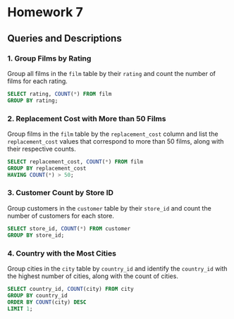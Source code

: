 # Homework 7

## Queries and Descriptions

### 1. Group Films by Rating
Group all films in the `film` table by their `rating` and count the number of films for each rating.

```sql
SELECT rating, COUNT(*) FROM film
GROUP BY rating;
```

### 2. Replacement Cost with More than 50 Films
Group films in the `film` table by the `replacement_cost` column and list the `replacement_cost` values that correspond to more than 50 films, along with their respective counts.

```sql
SELECT replacement_cost, COUNT(*) FROM film
GROUP BY replacement_cost
HAVING COUNT(*) > 50;
```

### 3. Customer Count by Store ID
Group customers in the `customer` table by their `store_id` and count the number of customers for each store.

```sql
SELECT store_id, COUNT(*) FROM customer
GROUP BY store_id;
```

### 4. Country with the Most Cities
Group cities in the `city` table by `country_id` and identify the `country_id` with the highest number of cities, along with the count of cities.

```sql
SELECT country_id, COUNT(city) FROM city
GROUP BY country_id
ORDER BY COUNT(city) DESC
LIMIT 1;
```
